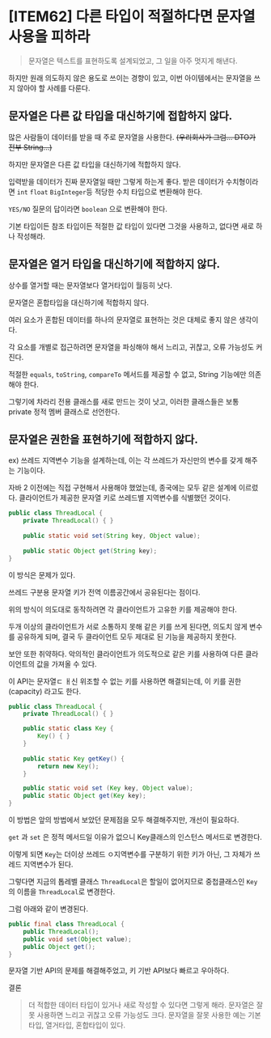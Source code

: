 # [ITEM62] 다른 타입이 적절하다면 문자열 사용을 피하라

> 문자열은 텍스트를 표현하도록 설계되었고, 그 일을 아주 멋지게 해낸다.

하지만 원래 의도하지 않은 용도로 쓰이는 경향이 있고, 이번 아이템에서는 문자열을 쓰지 않아야 할 사례를 다룬다.

## 문자열은 다른 값 타입을 대신하기에 접합하지 않다.

많은 사람들이 데이터를 받을 때 주로 문자열을 사용한다. ~~(우리회사가 그럼... DTO가 전부 String...)~~

하지만 문자열은 다른 값 타입을 대신하기에 적합하지 않다.

입력받을 데이터가 진짜 문자열일 때만 그렇게 하는게 좋다. 받은 데이터가 수치형이라면 `int` `float` `BigInteger`등 적당한 수치 타입으로 변환해야 한다.

`YES/NO` 질문의 답이라면 `boolean` 으로 변환해야 한다. 

기본 타입이든 참조 타입이든 적절한 값 타입이 있다면 그것을 사용하고, 없다면 새로 하나 작성해라.

## 문자열은 열거 타입을 대신하기에 적합하지 않다.

상수를 열거할 때는 문자열보다 열거타입이 월등히 낫다.

문자열은 혼합타입을 대신하기에 적합하지 않다.

여러 요소가 혼합된 데이터를 하나의 문자열로 표현하는 것은 대체로 좋지 않은 생각이다.

각 요소를 개별로 접근하려면 문자열을 파싱해야 해서 느리고, 귀찮고, 오류 가능성도 커진다.

적절한 `equals`, `toString`, `compareTo` 메서드를 제공할 수 없고, String 기능에만 의존해야 한다.

그렇기에 차라리 전용 클래스를 새로 만드는 것이 낫고, 이러한 클래스들은 보통 private 정적 멤버 클래스로 선언한다.

## 문자열은 권한을 표현하기에 적합하지 않다.

ex) 쓰레드 지역변수 기능을 설계하는데, 이는 각 쓰레드가 자신만의 변수를 갖게 해주는 기능이다.

자바 2 이전에는 직접 구현해서 사용해야 했었는데, 종국에는 모두 같은 설계에 이르렀다. 클라이언트가 제공한 문자열 키로 쓰레드별 지역변수를 식별했던 것이다.

```java
public class ThreadLocal {
    private ThreadLocal() { }
    
    public static void set(String key, Object value);
    
    public static Object get(String key);
}
```
이 방식은 문제가 있다.

쓰레드 구분용 문자열 키가 전역 이름공간에서 공유된다는 점이다.

위의 방식이 의도대로 동작하려면 각 클라이언트가 고유한 키를 제공해야 한다.

두개 이상의 클라이언트가 서로 소통하지 못해 같은 키를 쓰게 된다면, 의도치 않게 변수를 공유하게 되며, 결국 두 클라이언트 모두 제대로 된 기능을 제공하지 못한다.

보안 또한 취약하다. 악의적인 클라이언트가 의도적으로 같은 키를 사용하여 다른 클라이언트의 값을 가져올 수 있다.

이 API는 문자열ㄷ ㅐ신 위조할 수 없는 키를 사용하면 해결되는데, 이 키를 권한(capacity) 라고도 한다.

```java
public class ThreadLocal {
    private ThreadLocal() { }

    public static class Key {
        Key() { }
    }
    
    public static Key getKey() {
        return new Key();
    }

    public static void set (Key key, Object value);
    public static Object get(Key key);
}
```

이 방법은 앞의 방법에서 보았던 문제점을 모두 해결해주지만, 개선이 필요하다.

`get` 과 `set` 은 정적 메서드일 이유가 없으니 Key클래스의 인스턴스 메서드로 변경한다.

이렇게 되면 `Key`는 더이상 쓰레드 ㅇ지역변수를 구분하기 위한 키가 아닌, 그 자체가 쓰레드 지역변수가 된다.

그렇다면 지금의 톱레벨 클래스 `ThreadLocal`은 할일이 없어지므로 중첩클래스인 `Key`의 이름을 `ThreadLocal`로 변경한다.

그럼 아래와 같이 변경된다.

```java
public final class ThreadLocal {
    public ThreadLocal();
    public void set(Object value);
    public Object get();
}
```

문자열 기반 API의 문제를 해결해주었고, 키 기반 API보다 빠르고 우아하다.

결론

> 더 적합한 데이터 타입이 있거나 새로 작성할 수 있다면 그렇게 해라.
> 문자열은 잘못 사용하면 느리고 귀찮고 오류 가능성도 크다.
> 문자열을 잘못 사용한 예는 기본타입, 열거타입, 혼합타입이 있다.
